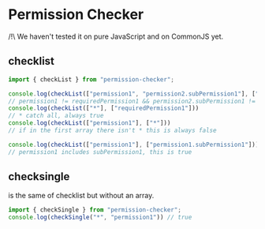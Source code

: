 # Permission Checker

/!\ We haven't tested it on pure JavaScript and on CommonJS yet.

## checklist

```ts
import { checkList } from "permission-checker";

console.log(checkList(["permission1", "permission2.subPermission1"], ["requiredPermission1"]))
// permission1 != requiredPermission1 && permission2.subPermission1 != requiredPermission1, checkList = false
console.log(checkList(["*"], ["requiredPermission1"]))
// * catch all, always true
console.log(checkList(["permission1"], ["*"]))
// if in the first array there isn't * this is always false

console.log(checkList(["permission1"], ["permission1.subPermission1"]))
// permission1 includes subPermission1, this is true
```

## checksingle

is the same of checklist but without an array.
```ts
import { checkSingle } from "permission-checker";
console.log(checkSingle("*", "permission1")) // true
```

